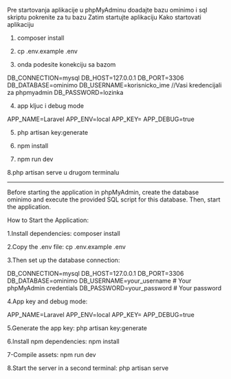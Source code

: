 Pre startovanja aplikacije u phpMyAdminu doadajte bazu ominimo i sql skriptu pokrenite za tu bazu
Zatim startujte aplikaciju
Kako startovati aplikaciju
1. composer install

2. cp .env.example .env

3. onda podesite konekciju sa bazom

DB_CONNECTION=mysql
DB_HOST=127.0.0.1
DB_PORT=3306
DB_DATABASE=ominimo
DB_USERNAME=korisnicko_ime //Vasi kredencijali za phpmyadmin
DB_PASSWORD=lozinka


4. app kljuc i debug mode

APP_NAME=Laravel
APP_ENV=local
APP_KEY=
APP_DEBUG=true

5. php artisan key:generate

6. npm install

7. npm run dev 

8.php artisan serve
u drugom terminalu


----------------------------------------------------------------------
Before starting the application in phpMyAdmin, create the database ominimo and execute the provided SQL script for this database. Then, start the application.

How to Start the Application:

1.Install dependencies:
composer install

2.Copy the .env file:
cp .env.example .env


3.Then set up the database connection:

DB_CONNECTION=mysql
DB_HOST=127.0.0.1
DB_PORT=3306
DB_DATABASE=ominimo
DB_USERNAME=your_username    # Your phpMyAdmin credentials
DB_PASSWORD=your_password    # Your password

4.App key and debug mode:

APP_NAME=Laravel
APP_ENV=local
APP_KEY=
APP_DEBUG=true

5.Generate the app key:
php artisan key:generate

6.Install npm dependencies:
npm install

7-Compile assets:
npm run dev

8.Start the server in a second terminal:
php artisan serve
